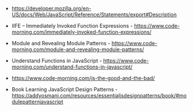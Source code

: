 * https://developer.mozilla.org/en-US/docs/Web/JavaScript/Reference/Statements/export#Description

* IIFE – Immediately Invoked Function Expressions - https://www.code-morning.com/immediately-invoked-function-expressions/
* Module and Revealing Module Patterns - https://www.code-morning.com/module-and-revealing-module-patterns/
* Understand Functions in JavaScript - https://www.code-morning.com/understand-functions-in-javascript/

* https://www.code-morning.com/js-the-good-and-the-bad/

* Book Learning JavaScript Design Patterns - https://addyosmani.com/resources/essentialjsdesignpatterns/book/#modulepatternjavascript
